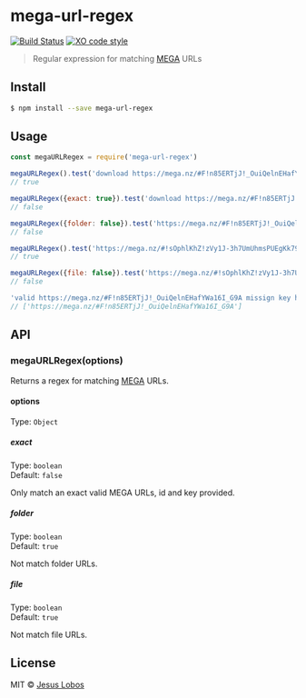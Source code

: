 # mega-url-regex

[![Build Status](https://travis-ci.org/jlobos/mega-url-regex.svg?branch=master)](https://travis-ci.org/jlobos/mega-url-regex)
[![XO code style](https://img.shields.io/badge/code_style-XO-5ed9c7.svg)](https://github.com/sindresorhus/xo)

> Regular expression for matching [MEGA](https://mega.nz) URLs

## Install

```bash
$ npm install --save mega-url-regex
```

## Usage 

```js
const megaURLRegex = require('mega-url-regex')

megaURLRegex().test('download https://mega.nz/#F!n85ERTjJ!_OuiQelnEHafYWa16I_G9A')
// true

megaURLRegex({exact: true}).test('download https://mega.nz/#F!n85ERTjJ!_OuiQelnEHafYWa16I_G9A')
// false

megaURLRegex({folder: false}).test('https://mega.nz/#F!n85ERTjJ!_OuiQelnEHafYWa16I_G9A')
// false

megaURLRegex().test('https://mega.nz/#!sOphlKhZ!zVy1J-3h7UmUhmsPUEgKk790xvxKsWQ8aR2to10artg')
// true

megaURLRegex({file: false}).test('https://mega.nz/#!sOphlKhZ!zVy1J-3h7UmUhmsPUEgKk790xvxKsWQ8aR2to10artg')
// false

'valid https://mega.nz/#F!n85ERTjJ!_OuiQelnEHafYWa16I_G9A missign key https://mega.nz/#!sOphlKhZ'.match(megaURLRegex())
// ['https://mega.nz/#F!n85ERTjJ!_OuiQelnEHafYWa16I_G9A']
```

## API

### megaURLRegex(options)

Returns a regex for matching [MEGA](https://mega.nz) URLs.

#### options

Type: `Object`

##### exact

Type: `boolean`<br>
Default: `false`

Only match an exact valid MEGA URLs, id and key provided.

##### folder

Type: `boolean`<br>
Default: `true`

Not match folder URLs.

##### file

Type: `boolean`<br>
Default: `true`

Not match file URLs.

## License

MIT © [Jesus Lobos](https://jlobos.com/)
